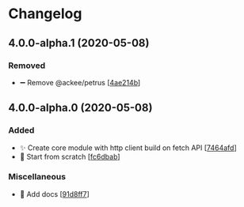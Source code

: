 # Changelog

<a name="4.0.0-alpha.1"></a>
## 4.0.0-alpha.1 (2020-05-08)

### Removed

- ➖ Remove @ackee/petrus [[4ae214b](https://github.com/AckeeCZ/antonio/commit/4ae214b86308167e78766ca144f6445e172c6d94)]


<a name="4.0.0-alpha.0"></a>

## 4.0.0-alpha.0 (2020-05-08)

### Added

-   ✨ Create core module with http client build on fetch API [[7464afd](https://github.com/AckeeCZ/antonio/commit/7464afdcd23a28d6caefeefd7e8b69807f50f94c)]
-   🎉 Start from scratch [[fc6dbab](https://github.com/AckeeCZ/antonio/commit/fc6dbab3bce9707a08351cbb6bc93cab1f987f62)]

### Miscellaneous

-   📝 Add docs [[91d8ff7](https://github.com/AckeeCZ/antonio/commit/91d8ff70d3d2246e5c6d1b589c5f804a0b428b90)]
